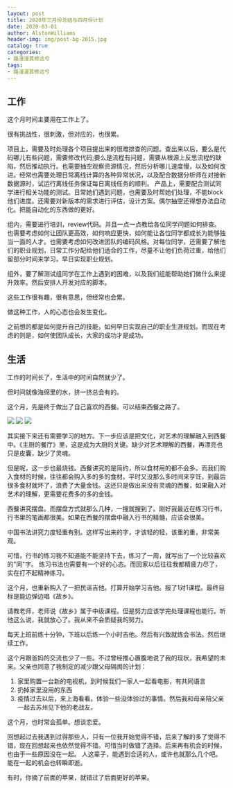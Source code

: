 ```yaml
---
layout: post
title: 2020年三月份总结与四月份计划
date: 2020-03-01
author: AlstonWilliams
header-img: img/post-bg-2015.jpg
catalog: true
categories:
- 路漫漫其修远兮
tags:
- 路漫漫其修远兮
---
```


## 工作
这个月时间主要用在工作上了。

很有挑战性，很刺激，但对应的，也很累。

项目上，需要及时处理各个项目提出来的很难排查的问题。查出来以后，要么是代码哪儿有些问题，需要修改代码;要么是流程有问题，需要从根源上反思流程的缺陷，然后推动执行。也需要抽空观察资源情况，然后分析哪儿速度慢，以及如何改进。经常也需要处理日常离线计算的各种异常状况，以及配合数据分析师在对接新数据源时，试运行离线任务保证每日离线任务的顺利。
产品上，需要配合测试同学进行相关功能的测试。日常她们遇到问题，也需要及时帮她们处理，不能block他们进度。还需要对新版本的需求进行评估，设计方案。偶尔抽空还得想办法自动化。把能自动化的东西做的更好。

组内，需要进行培训，review代码。并且一点一点教给各位同学问题如何排查。也需要考虑如何让团队更高效，如何响应更快，如何能让各位同学都成长为能够独当一面的人才。也需要考虑如何改进团队的编码风格。对每位同学，还需要了解他们的职业规划，日常工作分配给他们适合的工作，尽量不让他们负荷过重，给他们留部分时间来学习，早日实现职业规划。

组外，要了解测试组同学在工作上遇到的困难，以及我们组能帮助她们做什么来提升效率。然后安排人开发对应的脚本。

这些工作很有趣，很有意思，但经常也会累。

做这种工作，人的心态也会发生变化。

之前想的都是如何提升自己的技能，如何早日实现自己的职业生涯规划。而现在考虑的则是，如何使团队成长，大家的成功才是成功。

## 生活
工作的时间长了，生活中的时间自然就少了。

但时间就像海绵里的水，挤一挤总会有的。

这个月，先是终于做出了自己喜欢的西餐。可以结束西餐之路了。

![](https://alstonwilliams.github.io/img/20200328_1.jpeg)
![](https://alstonwilliams.github.io/img/20200328_2.jpeg)
![](https://alstonwilliams.github.io/img/20200328_3.jpeg)

其实接下来还有需要学习的地方。下一步应该是把文化，对艺术的理解融入到西餐中。《主厨的餐厅》里，这是成为大厨的关键。缺少对艺术理解的西餐，再漂亮也只是皮囊，缺少了灵魂。

但是呢，这一步也最烧钱。西餐讲究的是简约，所以食材用的都不会多。而我们购入食材的时候，往往都会购入多的多的食材。平时又没那么多时间来亨饪，到最后很多食材就坏了，浪费了大量金钱。这还只是做出来没有灵魂的西餐，如果融入对艺术的理解，更需要花费多的多的金钱。

西餐讲究摆盘。而摆盘方式就那么几种，一搜就搜到了。刚好我最近在练习行书，行书里的笔画都很美。如果在西餐的摆盘中融入行书的精髓，应该会很美。

中国书法讲究力度轻重有别。这样写出来的字，才该轻的轻，该重的重，非常美观。

可惜，行书的练习我不知道能不能坚持下去，练习了一周，就写出了一个比较喜欢的"同"字。
练习书法也需要有一个好的心态。而回家以后往往我都精疲力尽了，实在打不起精神练习。

这个月，也重新购入了一把民谣吉他。打算开始学习吉他。报了1对1课程。最终目标是能边弹边唱《故乡》。

请教老师，老师说《故乡》属于中级课程。但是努力应该学完处理课程也能行。听他这么说，我就放心了。我从来不会质疑我的努力。

每天上班前练十分钟，下班以后练一个小时吉他。然后有兴致就练会书法。然后继续工作。

这个月跟爸妈的交流也少了一些。不过曾经推心置腹地说了我的现状，我希望的未来。父亲也同意了我制定的减少跟父母隔阂的计划：
1. 家里购置一台新的电视机，到时候我们一家人一起看电影，有共同语言
2. 扔掉家里没用的东西
3. 疫情过去以后，来上海看看。体验一些没体验过的事情。然后我和母亲陪父亲一起去苏州见下他的老战友。

这个月，也时常会孤单。想谈恋爱。

回想起过去我遇到过得那些人，只有一位我开始觉得不错，后来了解的多了觉得不错，现在回想起来也依然觉得不错。可惜当时做错了选择。后来再有机会的时候，也由于一些原因没在一起。
人这辈子，能遇到合适的人，或许也就那么几个吧。能在一起的机会也转瞬即逝。

有时，你摘了前面的苹果，就错过了后面更好的苹果。
